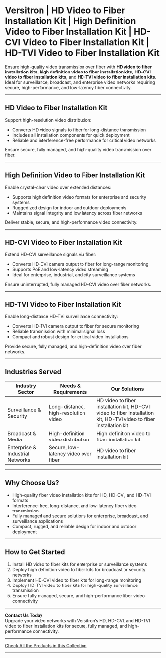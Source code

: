 # Versitron | HD Video to Fiber Installation Kit | High Definition Video to Fiber Installation Kit | HD-CVI Video to Fiber Installation Kit | HD-TVI Video to Fiber Installation Kit

Ensure high-quality video transmission over fiber with **HD video to fiber installation kits**, **high definition video to fiber installation kits**, **HD-CVI video to fiber installation kits**, and **HD-TVI video to fiber installation kits**. Ideal for surveillance, broadcast, and enterprise video networks requiring secure, high-performance, and low-latency fiber connectivity.

---

## HD Video to Fiber Installation Kit

Support high-resolution video distribution:

- Converts HD video signals to fiber for long-distance transmission  
- Includes all installation components for quick deployment  
- Reliable and interference-free performance for critical video networks  

Ensure secure, fully managed, and high-quality video transmission over fiber.

---

## High Definition Video to Fiber Installation Kit

Enable crystal-clear video over extended distances:

- Supports high definition video formats for enterprise and security systems  
- Ruggedized design for indoor and outdoor deployments  
- Maintains signal integrity and low latency across fiber networks  

Deliver stable, secure, and high-performance video connectivity.

---

## HD-CVI Video to Fiber Installation Kit

Extend HD-CVI surveillance signals via fiber:

- Converts HD-CVI camera output to fiber for long-range monitoring  
- Supports PoE and low-latency video streaming  
- Ideal for enterprise, industrial, and city surveillance systems  

Ensure uninterrupted, fully managed HD-CVI video over fiber networks.

---

## HD-TVI Video to Fiber Installation Kit

Enable long-distance HD-TVI surveillance connectivity:

- Converts HD-TVI camera output to fiber for secure monitoring  
- Reliable transmission with minimal signal loss  
- Compact and robust design for critical video installations  

Provide secure, fully managed, and high-definition video over fiber networks.

---

## Industries Served

| Industry Sector                 | Needs & Requirements                           | Our Solutions                                    |
|---------------------------------|-----------------------------------------------|-------------------------------------------------|
| Surveillance & Security          | Long-distance, high-resolution video          | HD video to fiber installation kit, HD-CVI video to fiber installation kit, HD-TVI video to fiber installation kit |
| Broadcast & Media                | High-definition video distribution             | High definition video to fiber installation kit |
| Enterprise & Industrial Networks | Secure, low-latency video over fiber           | HD video to fiber installation kit             |

---

## Why Choose Us?

- High-quality fiber video installation kits for HD, HD-CVI, and HD-TVI formats  
- Interference-free, long-distance, and low-latency fiber video transmission  
- Fully managed and secure solutions for enterprise, broadcast, and surveillance applications  
- Compact, rugged, and reliable design for indoor and outdoor deployment  

---

## How to Get Started

1. Install HD video to fiber kits for enterprise or surveillance systems  
2. Deploy high definition video to fiber kits for broadcast or security networks  
3. Implement HD-CVI video to fiber kits for long-range monitoring  
4. Deploy HD-TVI video to fiber kits for high-quality surveillance transmission  
5. Ensure fully managed, secure, and high-performance fiber video connectivity  

---

**Contact Us Today**  
Upgrade your video networks with Versitron’s HD, HD-CVI, and HD-TVI video to fiber installation kits for secure, fully managed, and high-performance connectivity.

---

[Check All the Products in this Collection](https://www.versitron.com/collections/versivision-hd-video)

---
